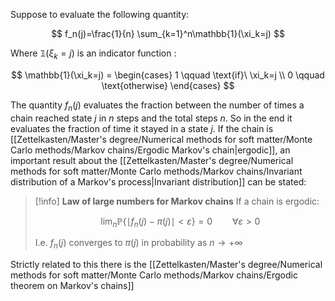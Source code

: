 Suppose to evaluate the following quantity:

$$ f_n(j)=\frac{1}{n} \sum_{k=1}^n\mathbb{1}(\xi_k=j) $$

Where $\mathbb{1}(\xi_k=j)$ is an indicator function :

$$ \mathbb{1}(\xi_k=j) = \begin{cases} 1 \qquad \text{if}\ \xi_k=j \\ 0 \qquad \text{otherwise} \end{cases} $$

The quantity $f_n(j)$ evaluates the fraction between the number of times a chain reached state $j$ in $n$ steps and the total steps $n$.
So in the end it evaluates the fraction of time it stayed in a state $j$.
If the chain is [[Zettelkasten/Master's degree/Numerical methods for soft matter/Monte Carlo methods/Markov chains/Ergodic Markov's chain|ergodic]], an important result about the [[Zettelkasten/Master's degree/Numerical methods for soft matter/Monte Carlo methods/Markov chains/Invariant distribution of a Markov's process|Invariant distribution]] can be stated:

>[!info] **Law of large numbers for Markov chains**
>If a chain is ergodic:
>
>$$\lim_n \mathbb{P}\{ \mid f_n(j) - \pi(j) \mid < \varepsilon \} =0 \qquad \forall \varepsilon > 0$$
>
>I.e. $f_n(j)$ converges to $\pi(j)$ in probability as $n \to +\infty$ 

Strictly related to this there is the [[Zettelkasten/Master's degree/Numerical methods for soft matter/Monte Carlo methods/Markov chains/Ergodic theorem on Markov's chains]]

